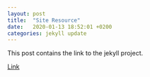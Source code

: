 ```yaml
---
layout: post
title:  "Site Resource"
date:   2020-01-13 18:52:01 +0200
categories: jekyll update
---
```

This post contains the link to the jekyll project.

[Link](https://www.google.com)

